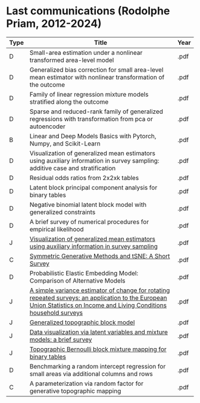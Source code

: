 # Last communications (Rodolphe Priam, 2012-2024)

| Type | Title | Year |
| --- | --- | --- |
| D | Small-area estimation under a nonlinear transformed area-level model | .pdf | 2024 |
| D | Generalized bias correction for small area-level mean estimator with nonlinear transformation of the outcome | .pdf | 2023 |
| D | Family of linear regression mixture models stratified along the outcome | .pdf | 2023 |
| D | Sparse and reduced-rank family of generalized regressions with transformation from pca or autoencoder | .pdf | 2023 |
| B | Linear and Deep Models Basics with Pytorch, Numpy, and Scikit-Learn | .pdf | 2022 |
| D | Visualization of generalized mean estimators using auxiliary information in survey sampling: additive case and stratification | .pdf | 2021 |
| D | Residual odds ratios from 2x2xk tables | .pdf | 2021 |
| D | Latent block principal component analysis for binary tables | .pdf | 2021 |
| D | Negative binomial latent block model with generalized constraints | .pdf | 2021 |
| D | A brief survey of numerical procedures for empirical likelihood | .pdf | 2021 |
| J | [Visualization of generalized mean estimators using auxiliary information in survey sampling](https://www.tandfonline.com/doi/full/10.1080/03610926.2019.1601224) | .pdf | 2019 |
| C | [Symmetric Generative Methods and tSNE: A Short Survey](https://www.scitepress.org/Link.aspx?doi=10.5220/0006684303560363) | .pdf | 2018 |
| D | Probabilistic Elastic Embedding Model: Comparison of Alternative Models | .pdf | 2018 |
| J | [A simple variance estimator of change for rotating repeated surveys: an application to the European Union Statistics on Income and Living Conditions household surveys](https://www.jstor.org/stable/43965804) | .pdf | 2016 |
| J | [Generalized topographic block model](https://www.sciencedirect.com/science/article/pii/S0925231215012795) | .pdf | 2015 |
| J |  [Data visualization via latent variables and mixture models: a brief survey](https://link.springer.com/article/10.1007/s10044-015-0521-z) | .pdf | 2015 |
| J | [Topographic Bernoulli block mixture mapping for binary tables](https://link.springer.com/article/10.1007/s10044-014-0368-8) | .pdf | 2014 |
| D | Benchmarking a random intercept regression for small areas via additional columns and rows | .pdf | 2013 |
| C | A parameterization via random factor for generative topographic mapping | .pdf | 2012 |





